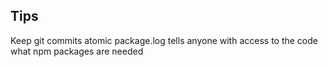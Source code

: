 ## Tips

Keep git commits atomic
package.log tells anyone with access to the code what npm packages are needed
